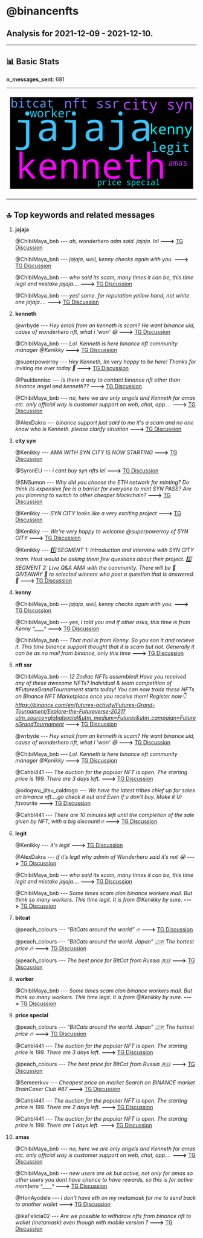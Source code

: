 # **@binancenfts**
 ## Analysis for **2021-12-09** - **2021-12-10**.

---

## 📊 **Basic Stats**

**n_messages_sent**: 681

---
![wordcloud](binancenfts_1Days_wordcloud.png)

---


## 🔝 **Top keywords and related messages**

1. **jajaja**

    @ChibiMaya_bnb --- *ah, wonderhero adm said. jajaja. lol* **--->** [TG Discussion](https://t.me/binancenfts/406896)

    @ChibiMaya_bnb --- *jajaja, well, kenny checks again with you.* **--->** [TG Discussion](https://t.me/binancenfts/406900)

    @ChibiMaya_bnb --- *who said its scam, many times it can be, this time legit and mistake jajaja....* **--->** [TG Discussion](https://t.me/binancenfts/406895)

    @ChibiMaya_bnb --- *yes! same. for reputation yellow hand, not white one jajaja....* **--->** [TG Discussion](https://t.me/binancenfts/406723)

2. **kenneth**

    @wrbyde --- *Hey email from an kenneth is scam? He want binance uid, cause of wonderhero nft, what i 'won' 😅* **--->** [TG Discussion](https://t.me/binancenfts/406840)

    @ChibiMaya_bnb --- *Lol. Kenneth is here binance nft community mánager @Kenikky* **--->** [TG Discussion](https://t.me/binancenfts/406984)

    @superpowerroy --- *Hey Kenneth, Im very happy to be here! Thanks for inviting me over today 👋* **--->** [TG Discussion](https://t.me/binancenfts/406076)

    @Pauldennisc --- *Is there a way to contact binance nft other than binance angel and kenneth??* **--->** [TG Discussion](https://t.me/binancenfts/406765)

    @ChibiMaya_bnb --- *no, here we are only angels and Kenneth for amas etc. only official way is customer support on web, chat, app....* **--->** [TG Discussion](https://t.me/binancenfts/406791)

    @AlexDakra --- *binance support just said to me it's a scam and no one know who is Kenneth. please clarify situation* **--->** [TG Discussion](https://t.me/binancenfts/406983)

3. **city syn**

    @Kenikky --- *AMA WITH SYN CITY IS NOW STARTING* **--->** [TG Discussion](https://t.me/binancenfts/406072)

    @SyronEU --- *i cant buy syn nfts lel* **--->** [TG Discussion](https://t.me/binancenfts/406274)

    @SNSumon --- *Why did you choose the ETH network for minting? Do think its expensive fee is a barrier for everyone to mint SYN PASS? Are you planning to switch to other cheaper blockchain?* **--->** [TG Discussion](https://t.me/binancenfts/406202)

    @Kenikky --- *SYN CITY looks like a very exciting project* **--->** [TG Discussion](https://t.me/binancenfts/406081)

    @Kenikky --- *We're very happy to welcome @superpowerroy of SYN CITY* **--->** [TG Discussion](https://t.me/binancenfts/406075)

    @Kenikky --- *1️⃣  SEGMENT 1: Introduction and interview with SYN CITY team. Host would be asking them few questions about their project.  2️⃣ SEGMENT 2: Live Q&A AMA with the community. There will be 🎁 GIVEAWAY 🎁 to selected winners who post a question that is answered. 🥳* **--->** [TG Discussion](https://t.me/binancenfts/406074)

4. **kenny**

    @ChibiMaya_bnb --- *jajaja, well, kenny checks again with you.* **--->** [TG Discussion](https://t.me/binancenfts/406900)

    @ChibiMaya_bnb --- *yes, I told you and if other asks, this time is from Kenny ^____^* **--->** [TG Discussion](https://t.me/binancenfts/406865)

    @ChibiMaya_bnb --- *That mail is from Kenny. So you son it and recieve it. This time binance support thought that it is scam but not. Generally it can be as no mail from binance, only this time* **--->** [TG Discussion](https://t.me/binancenfts/406996)

5. **nft ssr**

    @ChibiMaya_bnb --- *12 Zodiac NFTs assembled! Have you received any of these awesome NFTs? Individual & team competition of #FuturesGrandTournament starts today!   You can now trade these NFTs on Binance NFT Marketplace once you receive them!  Register now👇  https://binance.com/en/futures-activity/Futures-Grand-Tournament/Explore-the-Futureverse-2021?utm_source=globalsocial&utm_medium=Futures&utm_campaign=FuturesGrandTournament* **--->** [TG Discussion](https://t.me/binancenfts/406969)

    @wrbyde --- *Hey email from an kenneth is scam? He want binance uid, cause of wonderhero nft, what i 'won' 😅* **--->** [TG Discussion](https://t.me/binancenfts/406840)

    @ChibiMaya_bnb --- *Lol. Kenneth is here binance nft community mánager @Kenikky* **--->** [TG Discussion](https://t.me/binancenfts/406984)

    @Cahbl441 --- *The auction for the popular NFT is open. The starting price is 199. There are 3 days left.* **--->** [TG Discussion](https://t.me/binancenfts/405933)

    @odogwu_jitsu_caldrogo --- *We have the latest tribes chief up for sales on binance nft....go check it out and Even if u don't buy. Make it Ur favourite* **--->** [TG Discussion](https://t.me/binancenfts/405878)

    @Cahbl441 --- *There are 10 minutes left until the completion of the sale given by NFT, with a big discount!🔥* **--->** [TG Discussion](https://t.me/binancenfts/407020)

6. **legit**

    @Kenikky --- *it's legit* **--->** [TG Discussion](https://t.me/binancenfts/406857)

    @AlexDakra --- *If it’s legit why admin of Wonderhero said it’s not 😭* **--->** [TG Discussion](https://t.me/binancenfts/406876)

    @ChibiMaya_bnb --- *who said its scam, many times it can be, this time legit and mistake jajaja....* **--->** [TG Discussion](https://t.me/binancenfts/406895)

    @ChibiMaya_bnb --- *Some times scam clon binance workers mail. But think so many workers. This time legit. It is from @Kenikky by sure.* **--->** [TG Discussion](https://t.me/binancenfts/406990)

7. **bitcat**

    @peach_colours --- *“BitCats around the world” 🔥* **--->** [TG Discussion](https://t.me/binancenfts/406796)

    @peach_colours --- *“BitCats around the world. Japan” 🇯🇵 The hottest price 🔥* **--->** [TG Discussion](https://t.me/binancenfts/405751)

    @peach_colours --- *The best price for BitCat from Russia 🇷🇺* **--->** [TG Discussion](https://t.me/binancenfts/406585)

8. **worker**

    @ChibiMaya_bnb --- *Some times scam clon binance workers mail. But think so many workers. This time legit. It is from @Kenikky by sure.* **--->** [TG Discussion](https://t.me/binancenfts/406990)

9. **price special**

    @peach_colours --- *“BitCats around the world. Japan” 🇯🇵 The hottest price 🔥* **--->** [TG Discussion](https://t.me/binancenfts/405751)

    @Cahbl441 --- *The auction for the popular NFT is open. The starting price is 199. There are 3 days left.* **--->** [TG Discussion](https://t.me/binancenfts/405933)

    @peach_colours --- *The best price for BitCat from Russia 🇷🇺* **--->** [TG Discussion](https://t.me/binancenfts/406585)

    @Semeerkvv --- *Cheapest price on market  Search on BINANCE market   BrainCaser Club #87* **--->** [TG Discussion](https://t.me/binancenfts/406684)

    @Cahbl441 --- *The auction for the popular NFT is open. The starting price is 199. There are 2 days left.* **--->** [TG Discussion](https://t.me/binancenfts/406381)

    @Cahbl441 --- *The auction for the popular NFT is open. The starting price is 199. There are 1 days left.* **--->** [TG Discussion](https://t.me/binancenfts/406852)

10. **amas**

    @ChibiMaya_bnb --- *no, here we are only angels and Kenneth for amas etc. only official way is customer support on web, chat, app....* **--->** [TG Discussion](https://t.me/binancenfts/406791)

    @ChibiMaya_bnb --- *new users are ok but active, not only for amas so other users you dont have chance to have rewards, so this is for active members ^____^* **--->** [TG Discussion](https://t.me/binancenfts/406726)

    @HonAyodele --- *I don't have eth on my metamask for me to send back to another wallet* **--->** [TG Discussion](https://t.me/binancenfts/406409)

    @ikaFelicia02 --- *Are we possible to withdraw nfts from binance nft to wallet (metamask) even though with mobile version ?* **--->** [TG Discussion](https://t.me/binancenfts/406739)

